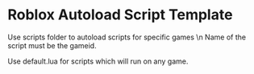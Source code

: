 # Roblox Autoload Script Template

Use scripts folder to autoload scripts for specific games \n
Name of the script must be the gameid.

Use default.lua for scripts which will run on any game.
